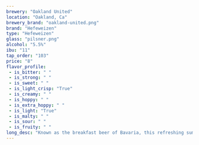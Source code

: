 ```yaml
---
brewery: "Oakland United"
location: "Oakland, Ca"
brewery_brand: "oakland-united.png"
brand: "Hefeweizen"
type: "Hefeweizen"
glass: "pilsner.png"
alcohol: "5.5%"
ibu: "11"
tap_order: "103"
price: "8"
flavor_profile:
 - is_bitter: " "
 - is_strong: " "
 - is_sweet: " "
 - is_light_crisp: "True"
 - is_creamy: " "
 - is_hoppy: " "
 - is_extra_hoppy: " "
 - is_light: "True"
 - is_malty: " "
 - is_sour: " "
 - is_fruity: " "
long_desc: "Known as the breakfast beer of Bavaria, this refreshing summer beer is made with 50% malted wheat, 50% pilsner malt, German noble hops, and with a famous German yeast strain contributing notes of banana and clove."
---
```


